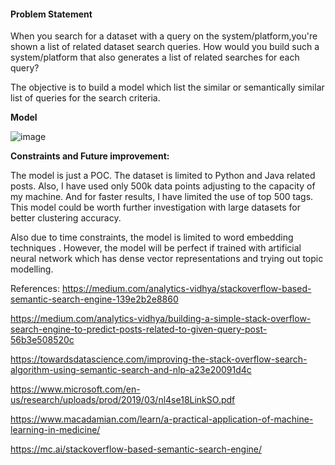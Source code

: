 <h4> Problem Statement </h4>
<p>
When you search for a dataset with a query on the system/platform,you're shown a list of related dataset search queries. How would you build such a system/platform that also generates a list of related searches for each query? 
</p>

The objective is to build a model which list the similar or semantically similar list of queries for the search criteria. 

**Model**

![image](https://user-images.githubusercontent.com/34976961/91077350-8b80a680-e65e-11ea-835e-5b322321f1be.png)


**Constraints and Future improvement:**

The model is just a POC. The dataset is limited to Python and Java related posts. Also, I have used only 500k data points adjusting to the capacity of my machine. And for faster results, I have limited the use of top 500 tags. This model could be worth further investigation with large datasets for better clustering accuracy.

Also due to time constraints, the model is limited to word embedding techniques . However, the model will be perfect if trained with artificial neural network which has dense vector representations and trying out topic modelling.

 References:
 https://medium.com/analytics-vidhya/stackoverflow-based-semantic-search-engine-139e2b2e8860 
 
 https://medium.com/analytics-vidhya/building-a-simple-stack-overflow-search-engine-to-predict-posts-related-to-given-query-post-56b3e508520c
 
 https://towardsdatascience.com/improving-the-stack-overflow-search-algorithm-using-semantic-search-and-nlp-a23e20091d4c
 
 https://www.microsoft.com/en-us/research/uploads/prod/2019/03/nl4se18LinkSO.pdf
 
 https://www.macadamian.com/learn/a-practical-application-of-machine-learning-in-medicine/
 
 https://mc.ai/stackoverflow-based-semantic-search-engine/

